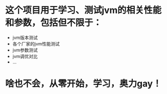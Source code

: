 # 这个项目用于学习、测试jvm的相关性能和参数，包括但不限于：
- jvm版本测试
- 各个厂家的jvm性能测试
- jvm参数测试
- jvm调优对比
- ...
# 啥也不会，从零开始，学习，奥力gay！
